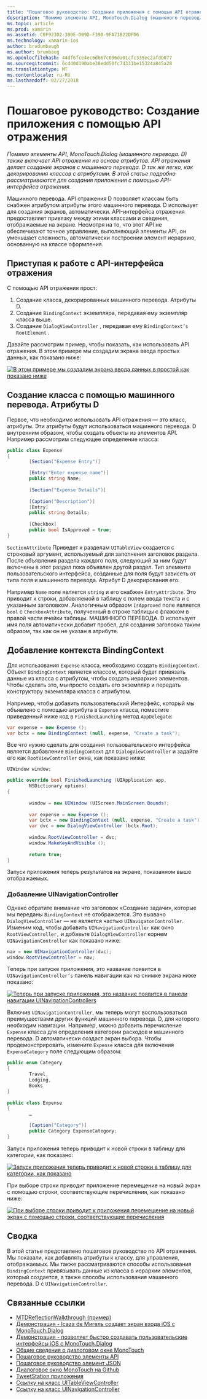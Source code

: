 ```yaml
---
title: "Пошаговое руководство: Создание приложения с помощью API отражения"
description: "Помимо элементы API, MonoTouch.Dialog (машинного перевода. D) также включает API отражения на основе атрибутов. API отражения делает создание экранов с машинного перевода. D так же легко, как декорирования классов с атрибутами. В этой статье подробно рассматриваются для создания приложения с помощью API-интерфейса отражения."
ms.topic: article
ms.prod: xamarin
ms.assetid: C0F923D2-300E-DB9D-F390-9FA71B22DFD6
ms.technology: xamarin-ios
author: bradumbaugh
ms.author: brumbaug
ms.openlocfilehash: 44df6fce4ec6d667c096da01cfc339ec2afdb077
ms.sourcegitcommit: 6cd40d190abe38edd50fc74331be15324a845a28
ms.translationtype: MT
ms.contentlocale: ru-RU
ms.lasthandoff: 02/27/2018
---
```

# <a name="walkthrough-creating-an-application-using-the-reflection-api"></a>Пошаговое руководство: Создание приложения с помощью API отражения

_Помимо элементы API, MonoTouch.Dialog (машинного перевода. D) также включает API отражения на основе атрибутов. API отражения делает создание экранов с машинного перевода. D так же легко, как декорирования классов с атрибутами. В этой статье подробно рассматриваются для создания приложения с помощью API-интерфейса отражения._


Машинного перевода. API отражения D позволяет классам быть снабжен атрибутом атрибуты этого машинного перевода. D использует для создания экранов, автоматически. API-интерфейса отражения предоставляет привязку между этими классами и сведения, отображаемые на экране. Несмотря на то, что этот API не обеспечивают точное управление, выполняющий элементы API, он уменьшает сложность, автоматически построении элемент иерархию, основанную на классе оформления.

 <a name="Getting_Started_with_the_Reflection_API" />


## <a name="getting-started-with-the-reflection-api"></a>Приступая к работе с API-интерфейса отражения

С помощью API отражения прост:

1.  Создание класса, декорированных машинного перевода. Атрибуты D.
1.  Создание `BindingContext` экземпляра, передавая ему экземпляр класса выше. 
1.  Создание `DialogViewController` , передавая ему `BindingContext’s` `RootElement` . 


Давайте рассмотрим пример, чтобы показать, как использовать API отражения. В этом примере мы создадим экрана ввода простых данных, как показано ниже:

 [ ![](reflection-api-walkthrough-images/01-expense-entry.png "В этом примере мы создадим экрана ввода данных в простой как показано ниже")](reflection-api-walkthrough-images/01-expense-entry.png)

 <a name="Creating_a_Class_with_MT.D_Attributes" />


## <a name="creating-a-class-with-mtd-attributes"></a>Создание класса с помощью машинного перевода. Атрибуты D

Первое, что необходимо использовать API отражения — это класс, атрибуты. Эти атрибуты будут использоваться машинного перевода. D внутренним образом, чтобы создать объекты из элементов API. Например рассмотрим следующее определение класса:

```csharp
public class Expense
{
        [Section("Expense Entry")]

        [Entry("Enter expense name")]
        public string Name;
        
        [Section("Expense Details")]
  
        [Caption("Description")]
        [Entry]
        public string Details;
        
        [Checkbox]
        public bool IsApproved = true;
}
```

`SectionAttribute` Приведет к разделам `UITableView` создается с строковый аргумент, используемый для заполнения заголовок раздела. После объявления раздела каждого поля, следующий за ним будут включены в этот раздел пока объявлен другой раздел.
Тип элемента пользовательского интерфейса, созданные для поля будут зависеть от типа поля и машинного перевода. Атрибут D декорирования его.

Например `Name` поле является `string` и его снабжен `EntryAttribute`. Это приводит к строки, добавляемой в таблицу с полем ввода текста и с указанным заголовком. Аналогичным образом `IsApproved` поле является `bool` с `CheckboxAttribute`, полученный в строке таблицы с флажком в правой части ячейки таблицы. МАШИННОГО ПЕРЕВОДА. D использует имя поля автоматически добавит пробел, для создания заголовка таким образом, так как он не указан в атрибуте.

 <a name="Adding_the_BindingContext" />


## <a name="adding-the-bindingcontext"></a>Добавление контекста BindingContext

Для использования `Expense` класса, необходимо создать `BindingContext`. Объект `BindingContext` является классом, который будет привязать данные из класса с атрибутом, чтобы создать иерархию элементов. Чтобы сделать это, мы просто создать его экземпляр и передать конструктору экземпляра класса с атрибутом.

Например, чтобы добавить пользовательский Интерфейс, который мы объявлено с помощью атрибута в `Expense` класса, поместите приведенный ниже код в `FinishedLaunching` метод `AppDelegate`:

```csharp
var expense = new Expense ();
var bctx = new BindingContext (null, expense, "Create a task");
```

Все что нужно сделать для создания пользовательского интерфейса является добавление `BindingContext` для `DialogViewController` и задайте его как `RootViewController` окна, как показано ниже:

```csharp
UIWindow window;

public override bool FinishedLaunching (UIApplication app, 
        NSDictionary options)
{
   
        window = new UIWindow (UIScreen.MainScreen.Bounds);
            
        var expense = new Expense ();
        var bctx = new BindingContext (null, expense, "Create a task");
        var dvc = new DialogViewController (bctx.Root);
            
        window.RootViewController = dvc;
        window.MakeKeyAndVisible ();
            
        return true;
}
```

Запуск приложения теперь результатов на экране, показанном выше отображаемых.

 <a name="Adding_a_UINavigationController" />


### <a name="adding-a-uinavigationcontroller"></a>Добавление UINavigationController

Однако обратите внимание что заголовок «Создание задачи», которые мы переданы `BindingContext` не отображается. Это вызвано `DialogViewController` — не является частью `UINavigatonController`. Изменим код, чтобы добавить `UINavigationController` как окно `RootViewController,` и добавьте `DialogViewController` корнем `UINavigationController` как показано ниже:

```csharp
nav = new UINavigationController(dvc);
window.RootViewController = nav;
```

Теперь при запуске приложения, это название появится в `UINavigationController’s` панель навигации как на снимке экрана ниже показано:

 [ ![](reflection-api-walkthrough-images/02-create-task.png "Теперь при запуске приложения, это название появится в панели навигации UINavigationControllers")](reflection-api-walkthrough-images/02-create-task.png)

Включив `UINavigationController`, мы теперь могут воспользоваться преимуществами других функций машинного перевода. D, для которого необходим навигации. Например, можно добавить перечисление `Expense` класса для определения категории расходов и машинного перевода. D автоматически создаст экран выбора. Чтобы продемонстрировать, измените `Expense` класса для включения `ExpenseCategory` поле следующим образом:

```csharp
public enum Category
{
        Travel,
        Lodging,
        Books
}
        
public class Expense
{
        …

        [Caption("Category")]
        public Category ExpenseCategory;
}
```

Запуск приложения теперь приводит к новой строки в таблицу для категории, как показано:

 [ ![](reflection-api-walkthrough-images/03-set-details.png "Запуск приложения теперь приводит к новой строки в таблицу для категории, как показано")](reflection-api-walkthrough-images/03-set-details.png)

При выборе строки приводит приложение перемещение на новый экран с помощью строки, соответствующие перечисления, как показано ниже:

 [ ![](reflection-api-walkthrough-images/04-set-category.png "При выборе строки приводит к приложения перемещение на новый экран с помощью строки, соответствующие перечисления")](reflection-api-walkthrough-images/04-set-category.png)

 <a name="Summary" />


## <a name="summary"></a>Сводка

В этой статье представлено пошаговое руководство по API отражения. Мы показали, как добавлять атрибуты к классу, для управления, отображаемых. Мы также рассматриваются способы использования `BindingContext` привязывать данные из класса в иерархии элементов, который создается, а также способы использования машинного перевода. D с `UINavigationController`.


## <a name="related-links"></a>Связанные ссылки

- [MTDReflectionWalkthrough (пример)](https://developer.xamarin.com/samples/MTDReflectionWalkthrough/)
- [Демонстрация - Icaza de Мигель создает экран входа iOS с MonoTouch.Dialog](http://youtu.be/3butqB1EG0c)
- [Демонстрация - позволяет быстро создавать пользовательские интерфейсы iOS с MonoTouch.Dialog](http://youtu.be/j7OC5r8ZkYg)
- [Общие сведения о диалоговом окне MonoTouch](~/ios/user-interface/monotouch.dialog/index.md)
- [Пошаговое руководство элементы API](~/ios/user-interface/monotouch.dialog/elements-api-walkthrough.md)
- [Пошаговое руководство элемент JSON](~/ios/user-interface/monotouch.dialog/monotouch.dialog-json-markup.md)
- [Диалоговое окно MonoTouch на Github](https://github.com/migueldeicaza/MonoTouch.Dialog)
- [TweetStation приложения](https://github.com/migueldeicaza/TweetStation)
- [Ссылку на класс UITableViewController](http://developer.apple.com/library/ios/#DOCUMENTATION/UIKit/Reference/UITableViewController_Class/Reference/Reference.html)
- [Ссылку на класс UINavigationController](http://developer.apple.com/library/ios/#documentation/UIKit/Reference/UINavigationController_Class/Reference/Reference.html)

